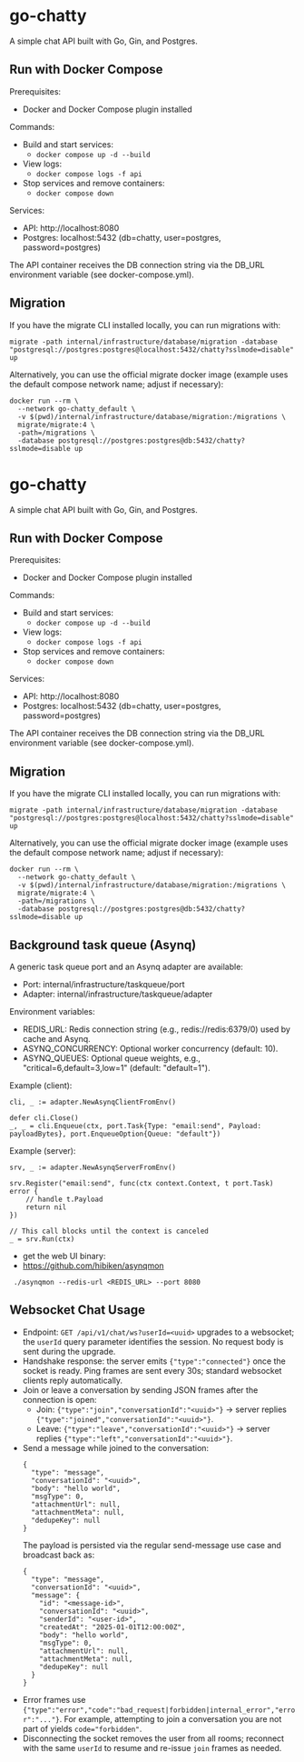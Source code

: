 # go-chatty

A simple chat API built with Go, Gin, and Postgres.

## Run with Docker Compose

Prerequisites:
- Docker and Docker Compose plugin installed

Commands:
- Build and start services:
  - `docker compose up -d --build`
- View logs:
  - `docker compose logs -f api`
- Stop services and remove containers:
  - `docker compose down`

Services:
- API: http://localhost:8080
- Postgres: localhost:5432 (db=chatty, user=postgres, password=postgres)

The API container receives the DB connection string via the DB_URL environment variable (see docker-compose.yml).

## Migration

If you have the migrate CLI installed locally, you can run migrations with:

`migrate -path internal/infrastructure/database/migration -database "postgresql://postgres:postgres@localhost:5432/chatty?sslmode=disable" up`

Alternatively, you can use the official migrate docker image (example uses the default compose network name; adjust if necessary):

```
docker run --rm \
  --network go-chatty_default \
  -v $(pwd)/internal/infrastructure/database/migration:/migrations \
  migrate/migrate:4 \
  -path=/migrations \
  -database postgresql://postgres:postgres@db:5432/chatty?sslmode=disable up
```
# go-chatty

A simple chat API built with Go, Gin, and Postgres.

## Run with Docker Compose

Prerequisites:
- Docker and Docker Compose plugin installed

Commands:
- Build and start services:
  - `docker compose up -d --build`
- View logs:
  - `docker compose logs -f api`
- Stop services and remove containers:
  - `docker compose down`

Services:
- API: http://localhost:8080
- Postgres: localhost:5432 (db=chatty, user=postgres, password=postgres)

The API container receives the DB connection string via the DB_URL environment variable (see docker-compose.yml).

## Migration

If you have the migrate CLI installed locally, you can run migrations with:

`migrate -path internal/infrastructure/database/migration -database "postgresql://postgres:postgres@localhost:5432/chatty?sslmode=disable" up`

Alternatively, you can use the official migrate docker image (example uses the default compose network name; adjust if necessary):

```
docker run --rm \
  --network go-chatty_default \
  -v $(pwd)/internal/infrastructure/database/migration:/migrations \
  migrate/migrate:4 \
  -path=/migrations \
  -database postgresql://postgres:postgres@db:5432/chatty?sslmode=disable up
```

## Background task queue (Asynq)

A generic task queue port and an Asynq adapter are available:
- Port: internal/infrastructure/taskqueue/port
- Adapter: internal/infrastructure/taskqueue/adapter

Environment variables:
- REDIS_URL: Redis connection string (e.g., redis://redis:6379/0) used by cache and Asynq.
- ASYNQ_CONCURRENCY: Optional worker concurrency (default: 10).
- ASYNQ_QUEUES: Optional queue weights, e.g., "critical=6,default=3,low=1" (default: "default=1").

Example (client):
```
cli, _ := adapter.NewAsynqClientFromEnv()

defer cli.Close()
_, _ = cli.Enqueue(ctx, port.Task{Type: "email:send", Payload: payloadBytes}, port.EnqueueOption{Queue: "default"})
```

Example (server):
```
srv, _ := adapter.NewAsynqServerFromEnv()

srv.Register("email:send", func(ctx context.Context, t port.Task) error {
    // handle t.Payload
    return nil
})

// This call blocks until the context is canceled
_ = srv.Run(ctx)
```

- get the web UI binary:
- https://github.com/hibiken/asynqmon

` ./asynqmon --redis-url <REDIS_URL> --port 8080`

## Websocket Chat Usage

- Endpoint: `GET /api/v1/chat/ws?userId=<uuid>` upgrades to a websocket; the `userId` query parameter identifies the session. No request body is sent during the upgrade.
- Handshake response: the server emits `{"type":"connected"}` once the socket is ready. Ping frames are sent every 30s; standard websocket clients reply automatically.
- Join or leave a conversation by sending JSON frames after the connection is open:
  - Join: `{"type":"join","conversationId":"<uuid>"}` → server replies `{"type":"joined","conversationId":"<uuid>"}`.
  - Leave: `{"type":"leave","conversationId":"<uuid>"}` → server replies `{"type":"left","conversationId":"<uuid>"}`.
- Send a message while joined to the conversation:
  ```
  {
    "type": "message",
    "conversationId": "<uuid>",
    "body": "hello world",
    "msgType": 0,
    "attachmentUrl": null,
    "attachmentMeta": null,
    "dedupeKey": null
  }
  ```
  The payload is persisted via the regular send-message use case and broadcast back as:
  ```
  {
    "type": "message",
    "conversationId": "<uuid>",
    "message": {
      "id": "<message-id>",
      "conversationId": "<uuid>",
      "senderId": "<user-id>",
      "createdAt": "2025-01-01T12:00:00Z",
      "body": "hello world",
      "msgType": 0,
      "attachmentUrl": null,
      "attachmentMeta": null,
      "dedupeKey": null
    }
  }
  ```
- Error frames use `{"type":"error","code":"bad_request|forbidden|internal_error","error":"..."}`. For example, attempting to join a conversation you are not part of yields `code="forbidden"`.
- Disconnecting the socket removes the user from all rooms; reconnect with the same `userId` to resume and re-issue `join` frames as needed.
